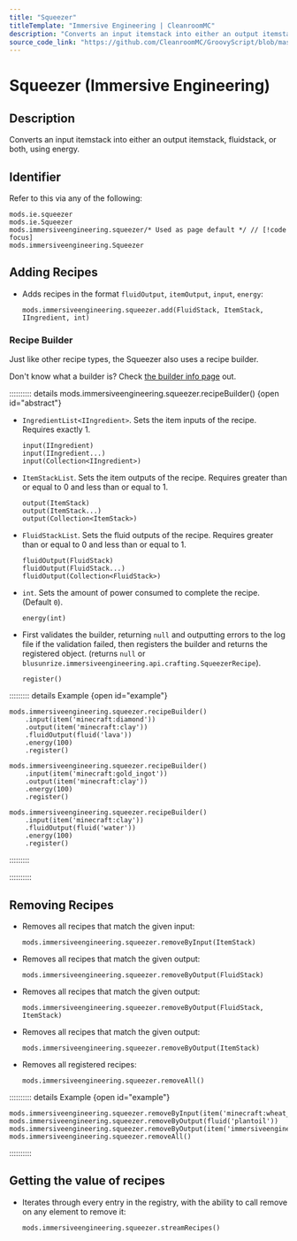 ```yaml
---
title: "Squeezer"
titleTemplate: "Immersive Engineering | CleanroomMC"
description: "Converts an input itemstack into either an output itemstack, fluidstack, or both, using energy."
source_code_link: "https://github.com/CleanroomMC/GroovyScript/blob/master/src/main/java/com/cleanroommc/groovyscript/compat/mods/immersiveengineering/Squeezer.java"
---
```


# Squeezer (Immersive Engineering)

## Description

Converts an input itemstack into either an output itemstack, fluidstack, or both, using energy.

## Identifier

Refer to this via any of the following:

```groovy:no-line-numbers {3}
mods.ie.squeezer
mods.ie.Squeezer
mods.immersiveengineering.squeezer/* Used as page default */ // [!code focus]
mods.immersiveengineering.Squeezer
```


## Adding Recipes

- Adds recipes in the format `fluidOutput`, `itemOutput`, `input`, `energy`:

    ```groovy:no-line-numbers
    mods.immersiveengineering.squeezer.add(FluidStack, ItemStack, IIngredient, int)
    ```


### Recipe Builder

Just like other recipe types, the Squeezer also uses a recipe builder.

Don't know what a builder is? Check [the builder info page](../../groovy/builder.md) out.

:::::::::: details mods.immersiveengineering.squeezer.recipeBuilder() {open id="abstract"}
- `IngredientList<IIngredient>`. Sets the item inputs of the recipe. Requires exactly 1.

    ```groovy:no-line-numbers
    input(IIngredient)
    input(IIngredient...)
    input(Collection<IIngredient>)
    ```

- `ItemStackList`. Sets the item outputs of the recipe. Requires greater than or equal to 0 and less than or equal to 1.

    ```groovy:no-line-numbers
    output(ItemStack)
    output(ItemStack...)
    output(Collection<ItemStack>)
    ```

- `FluidStackList`. Sets the fluid outputs of the recipe. Requires greater than or equal to 0 and less than or equal to 1.

    ```groovy:no-line-numbers
    fluidOutput(FluidStack)
    fluidOutput(FluidStack...)
    fluidOutput(Collection<FluidStack>)
    ```

- `int`. Sets the amount of power consumed to complete the recipe. (Default `0`).

    ```groovy:no-line-numbers
    energy(int)
    ```

- First validates the builder, returning `null` and outputting errors to the log file if the validation failed, then registers the builder and returns the registered object. (returns `null` or `blusunrize.immersiveengineering.api.crafting.SqueezerRecipe`).

    ```groovy:no-line-numbers
    register()
    ```

::::::::: details Example {open id="example"}
```groovy:no-line-numbers
mods.immersiveengineering.squeezer.recipeBuilder()
    .input(item('minecraft:diamond'))
    .output(item('minecraft:clay'))
    .fluidOutput(fluid('lava'))
    .energy(100)
    .register()

mods.immersiveengineering.squeezer.recipeBuilder()
    .input(item('minecraft:gold_ingot'))
    .output(item('minecraft:clay'))
    .energy(100)
    .register()

mods.immersiveengineering.squeezer.recipeBuilder()
    .input(item('minecraft:clay'))
    .fluidOutput(fluid('water'))
    .energy(100)
    .register()
```

:::::::::

::::::::::

## Removing Recipes

- Removes all recipes that match the given input:

    ```groovy:no-line-numbers
    mods.immersiveengineering.squeezer.removeByInput(ItemStack)
    ```

- Removes all recipes that match the given output:

    ```groovy:no-line-numbers
    mods.immersiveengineering.squeezer.removeByOutput(FluidStack)
    ```

- Removes all recipes that match the given output:

    ```groovy:no-line-numbers
    mods.immersiveengineering.squeezer.removeByOutput(FluidStack, ItemStack)
    ```

- Removes all recipes that match the given output:

    ```groovy:no-line-numbers
    mods.immersiveengineering.squeezer.removeByOutput(ItemStack)
    ```

- Removes all registered recipes:

    ```groovy:no-line-numbers
    mods.immersiveengineering.squeezer.removeAll()
    ```

:::::::::: details Example {open id="example"}
```groovy:no-line-numbers
mods.immersiveengineering.squeezer.removeByInput(item('minecraft:wheat_seeds'))
mods.immersiveengineering.squeezer.removeByOutput(fluid('plantoil'))
mods.immersiveengineering.squeezer.removeByOutput(item('immersiveengineering:material:18'))
mods.immersiveengineering.squeezer.removeAll()
```

::::::::::

## Getting the value of recipes

- Iterates through every entry in the registry, with the ability to call remove on any element to remove it:

    ```groovy:no-line-numbers
    mods.immersiveengineering.squeezer.streamRecipes()
    ```
